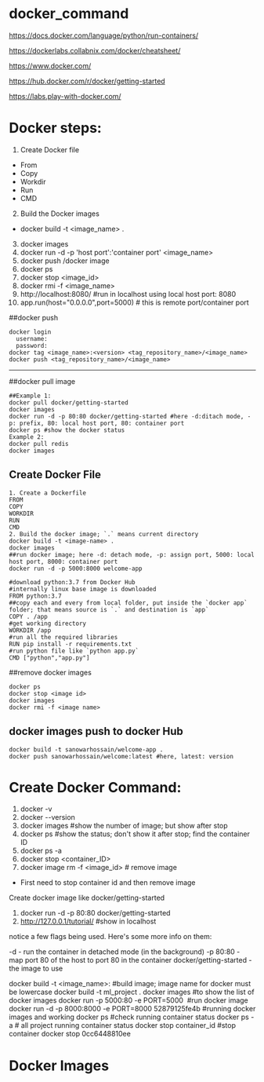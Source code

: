 # docker_command

https://docs.docker.com/language/python/run-containers/

https://dockerlabs.collabnix.com/docker/cheatsheet/

https://www.docker.com/

https://hub.docker.com/r/docker/getting-started

https://labs.play-with-docker.com/

# Docker steps:
1. Create Docker file
- From
- Copy
- Workdir
- Run
- CMD
2. Build the Docker images
- docker build -t <image_name> .
3. docker images
4. docker run -d -p 'host port':'container port' <image_name>
5. docker push <username>/docker image
6. docker ps
7. docker stop <image_id>
8. docker rmi -f <image_name>
9. http://localhost:8080/ #run in localhost using local host port: 8080
10. app.run(host="0.0.0.0",port=5000) # this is remote port/container port
  
##docker push
```
docker login
  username:
  password:
docker tag <image_name>:<version> <tag_repository_name>/<image_name>
docker push <tag_repository_name>/<image_name>
```
---------------------------------------------------------------------------------------------------------------------------------------------
  

##docker pull image
```
##Example 1:
docker pull docker/getting-started
docker images
docker run -d -p 80:80 docker/getting-started #here -d:ditach mode, -p: prefix, 80: local host port, 80: container port
docker ps #show the docker status
Example 2: 
docker pull redis
docker images
```
## Create Docker File
```
1. Create a Dockerfile
FROM
COPY
WORKDIR
RUN
CMD
2. Build the docker image; `.` means current directory
docker build -t <image-name> .
docker images
##run docker image; here -d: detach mode, -p: assign port, 5000: local host port, 8000: container port
docker run -d -p 5000:8000 welcome-app
```
```
#download python:3.7 from Docker Hub
#internally linux base image is downloaded
FROM python:3.7
##copy each and every from local folder, put inside the `docker app` folder; that means source is `.` and destination is `app`
COPY . /app
#get working directory
WORKDIR /app
#run all the required libraries
RUN pip install -r requirements.txt
#run python file like `python app.py`
CMD ["python","app.py"]
```
##remove docker images
```
docker ps
docker stop <image id>
docker images
docker rmi -f <image name>
```
## docker images push to docker Hub
```
docker build -t sanowarhossain/welcome-app .
docker push sanowarhossain/welcome:latest #here, latest: version
```


# Create Docker Command: 
1. docker -v
2. docker --version
3. docker images #show the number of image; but show after stop
4. docker ps #show the status; don't show it after stop; find the container ID
5. docker ps -a
6. docker stop <container_ID>
7. docker image rm -f <image_id> # remove image 

* First need to stop container id and then remove image

Create docker image like docker/getting-started
1. docker run -d -p 80:80 docker/getting-started
2. http://127.0.0.1/tutorial/ #show in localhost

notice a few flags being used. Here's some more info on them:

-d - run the container in detached mode (in the background)
-p 80:80 - map port 80 of the host to port 80 in the container
docker/getting-started - the image to use


docker build -t <image_name>:<tagname> #build image; image name for docker must be lowercase
docker build -t ml_project .
docker images #to show the list of docker images
docker run -p 5000:80 -e PORT=5000 <image id> #run docker image
docker run -d -p 8000:8000 -e PORT=8000 52879125fe4b #running docker images and working
docker ps #check running container status
docker ps -a # all project running container status
docker stop container_id #stop container
docker stop 0cc6448810ee


# Docker Images
